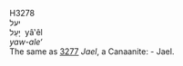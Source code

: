 <body>
  <p>H3278<br>  יעל  <br> יָעֵל  ‎  yâ‛êl  <br><i>yaw-ale‘ </i><br>The same as <a href="h3277.htm">3277</a>  <i>Jael</i>, a Canaanite: - Jael.<br></p>
 </body>